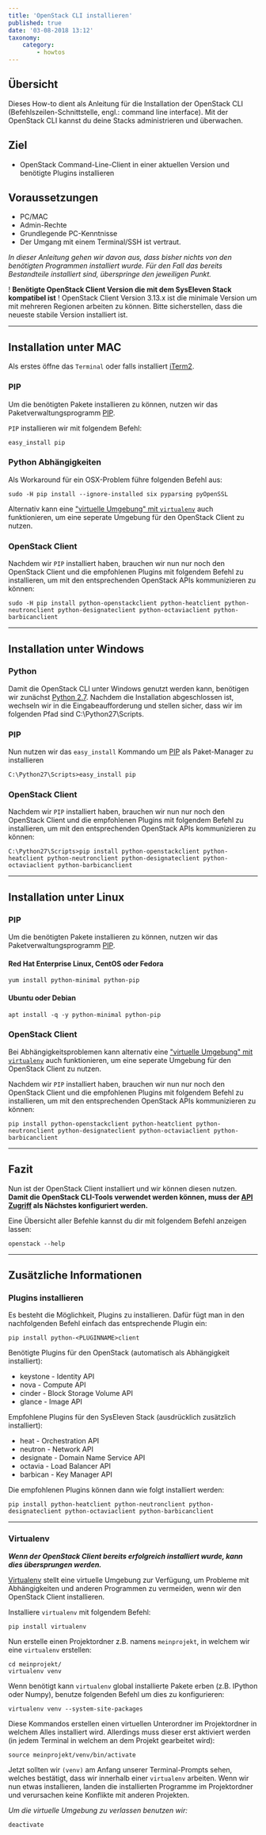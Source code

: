 ```yaml
---
title: 'OpenStack CLI installieren'
published: true
date: '03-08-2018 13:12'
taxonomy:
    category:
        - howtos
---
```


## Übersicht

Dieses How-to dient als Anleitung für die Installation der OpenStack CLI (Befehlszeilen-Schnittstelle, engl.: command line interface). Mit der OpenStack CLI kannst du deine Stacks administrieren und überwachen.

## Ziel

* OpenStack Command-Line-Client in einer aktuellen Version und benötigte Plugins installieren

## Voraussetzungen

* PC/MAC
* Admin-Rechte
* Grundlegende PC-Kenntnisse
* Der Umgang mit einem Terminal/SSH ist vertraut.

*In dieser Anleitung gehen wir davon aus, dass bisher nichts von den benötigten Programmen installiert wurde.
Für den Fall das bereits Bestandteile installiert sind, überspringe den jeweiligen Punkt.*

! **Benötigte OpenStack Client Version die mit dem SysEleven Stack kompatibel ist**
! OpenStack Client Version 3.13.x ist die minimale Version um mit mehreren Regionen arbeiten zu können. Bitte sicherstellen, dass die neueste stabile Version installiert ist.

---

## Installation unter MAC

Als erstes öffne das `Terminal` oder falls installiert [iTerm2](https://www.iterm2.com/).

### PIP

Um die benötigten Pakete installieren zu können, nutzen wir das Paketverwaltungsprogramm [PIP](https://de.wikipedia.org/wiki/Pip_(Python)).

`PIP` installieren wir mit folgendem Befehl:

```shell
easy_install pip
```

### Python Abhängigkeiten

Als Workaround für ein OSX-Problem führe folgenden Befehl aus:

```shell
sudo -H pip install --ignore-installed six pyparsing pyOpenSSL
```

Alternativ kann eine ["virtuelle Umgebung" mit `virtualenv`](#virtualenv) auch funktionieren, um eine seperate Umgebung für den OpenStack Client zu nutzen.

### OpenStack Client

Nachdem wir `PIP` installiert haben, brauchen wir nun nur noch den OpenStack Client und die empfohlenen Plugins mit folgendem Befehl zu installieren, um mit den entsprechenden OpenStack APIs kommunizieren zu können:

```shell
sudo -H pip install python-openstackclient python-heatclient python-neutronclient python-designateclient python-octaviaclient python-barbicanclient
```

---

## Installation unter Windows

### Python

Damit die OpenStack CLI unter Windows genutzt werden kann, benötigen wir zunächst [Python 2.7](https://www.python.org/downloads/release/python-2712/).
Nachdem die Installation abgeschlossen ist, wechseln wir in die Eingabeaufforderung und stellen sicher, dass wir im folgenden Pfad sind C:\Python27\Scripts.

### PIP

Nun nutzen wir das `easy_install` Kommando um [PIP](https://de.wikipedia.org/wiki/Pip_(Python)) als Paket-Manager zu installieren

```batch
C:\Python27\Scripts>easy_install pip
```

### OpenStack Client

Nachdem wir `PIP` installiert haben, brauchen wir nun nur noch den OpenStack Client und die empfohlenen Plugins mit folgendem Befehl zu installieren, um mit den entsprechenden OpenStack APIs kommunizieren zu können:

```batch
C:\Python27\Scripts>pip install python-openstackclient python-heatclient python-neutronclient python-designateclient python-octaviaclient python-barbicanclient
```

---

## Installation unter Linux

### PIP

Um die benötigten Pakete installieren zu können, nutzen wir das Paketverwaltungsprogramm [PIP](https://de.wikipedia.org/wiki/Pip_(Python)).

#### Red Hat Enterprise Linux, CentOS oder Fedora

```shell
yum install python-minimal python-pip
```

#### Ubuntu oder Debian

```shell
apt install -q -y python-minimal python-pip
```

### OpenStack Client

Bei Abhängigkeitsproblemen kann alternativ eine ["virtuelle Umgebung" mit `virtualenv`](#virtualenv) auch funktionieren, um eine seperate Umgebung für den OpenStack Client zu nutzen.

Nachdem wir `PIP` installiert haben, brauchen wir nun nur noch den OpenStack Client und die empfohlenen Plugins mit folgendem Befehl zu installieren, um mit den entsprechenden OpenStack APIs kommunizieren zu können:

```shell
pip install python-openstackclient python-heatclient python-neutronclient python-designateclient python-octaviaclient python-barbicanclient
```

---

## Fazit

Nun ist der OpenStack Client installiert und wir können diesen nutzen.
**Damit die OpenStack CLI-Tools verwendet werden können, muss der [API Zugriff](../../02.Tutorials/02.api-access/docs.en.md) als Nächstes konfiguriert werden.**

Eine Übersicht aller Befehle kannst du dir mit folgendem Befehl anzeigen lassen:

```shell
openstack --help
```

---

## Zusätzliche Informationen

### Plugins installieren

Es besteht die Möglichkeit, Plugins zu installieren. Dafür fügt man in den nachfolgenden Befehl einfach das entsprechende Plugin ein:

```shell
pip install python-<PLUGINNAME>client
```

Benötigte Plugins für den OpenStack (automatisch als Abhängigkeit installiert):

* keystone - Identity API
* nova - Compute API
* cinder - Block Storage Volume API
* glance - Image API

Empfohlene Plugins für den SysEleven Stack (ausdrücklich zusätzlich installiert):

* heat - Orchestration API
* neutron - Network API
* designate - Domain Name Service API
* octavia - Load Balancer API
* barbican - Key Manager API

Die empfohlenen Plugins können dann wie folgt installiert werden:

```shell
pip install python-heatclient python-neutronclient python-designateclient python-octaviaclient python-barbicanclient
```

---

### Virtualenv

***Wenn der OpenStack Client bereits erfolgreich installiert wurde, kann dies übersprungen werden.***

[Virtualenv](https://virtualenv.pypa.io) stellt eine virtuelle Umgebung zur Verfügung, um Probleme mit Abhängigkeiten und anderen Programmen zu vermeiden, wenn wir den OpenStack Client installieren.

Installiere `virtualenv` mit folgendem Befehl:

```shell
pip install virtualenv
```

Nun erstelle einen Projektordner z.B. namens `meinprojekt`, in welchem wir eine `virtualenv` erstellen:

```shell
cd meinprojekt/
virtualenv venv
```

Wenn benötigt kann `virtualenv` global installierte Pakete erben (z.B. IPython oder Numpy), benutze folgenden Befehl um dies zu konfigurieren:

```shell
virtualenv venv --system-site-packages
```

Diese Kommandos erstellen einen virtuellen Unterordner im Projektordner in welchem Alles installiert wird. Allerdings muss dieser erst aktiviert werden (in jedem Terminal in welchem an dem Projekt gearbeitet wird):

```shell
source meinprojekt/venv/bin/activate
```

Jetzt sollten wir `(venv)` am Anfang unserer Terminal-Prompts sehen, welches bestätigt, dass wir innerhalb einer `virtualenv` arbeiten.
Wenn wir nun etwas installieren, landen die installierten Programme im Projektordner und verursachen keine Konflikte mit anderen Projekten.

*Um die virtuelle Umgebung zu verlassen benutzen wir:*

```shell
deactivate
```

